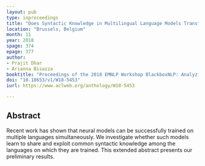 ```yaml
---
layout: pub
type: inproceedings
title: "Does Syntactic Knowledge in Multilingual Language Models Transfer Across Languages?"
location: "Brussels, Belgium"
month: 11
year: 2018
spage: 374
epage: 377
author:
- Prajit Dhar
- Arianna Bisazza
booktitle: "Proceedings of the 2018 EMNLP Workshop BlackboxNLP: Analyzing and Interpreting Neural Networks for NLP"
doi: "10.18653/v1/W18-5453"
iurl: https://www.aclweb.org/anthology/W18-5453

---
```


## Abstract

Recent work has shown that neural models can be successfully trained on multiple languages simultaneously. We investigate whether such models learn to share and exploit common syntactic knowledge among the languages on which they are trained. This extended abstract presents our preliminary results.
